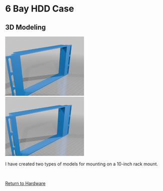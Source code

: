 # 6 Bay HDD Case



## 3D Modeling

<img src="https://raw.githubusercontent.com/gitryk/homelab/main/Images/Hardware/Holder-1.png" width="50%" height="50%">

<img src="https://raw.githubusercontent.com/gitryk/homelab/main/Images/Hardware/Holder-2.png" width="50%" height="50%">

I have created two types of models for mounting on a 10-inch rack mount.

&nbsp;

[Return to Hardware](https://github.com/gitryk/homelab/tree/main/Hardware)
